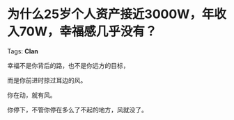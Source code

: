 # 为什么25岁个人资产接近3000W，年收入70W，幸福感几乎没有？

Tags: **Clan**

幸福不是你背后的路，也不是你远方的目标，

而是你前进时掠过耳边的风。

你在动，就有风。

你停下，不管你停在多么了不起的地方，风就没了。



